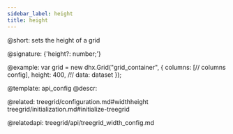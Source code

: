 ```yaml
---
sidebar_label: height
title: height
---          
```


@short: sets the height of a grid

@signature: {'height?: number;'}

@example: 
var grid = new dhx.Grid("grid_container", {
	columns: [// columns config],
	height: 400,   /*!*/
	data: dataset
});

@template:	api_config
@descr: 

@related: treegrid/configuration.md#widthheight
treegrid/initialization.md#initialize-treegrid

@relatedapi: treegrid/api/treegrid_width_config.md
